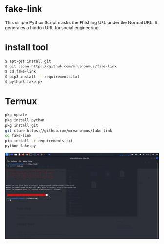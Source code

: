 # fake-link
This simple Python Script masks the Phishing URL under the Normal URL.
It generates a hidden URL for social engineering.

# install tool
```bash
$ apt-get install git
$ git clone https://github.com/mrvanonmus/fake-link
$ cd fake-link
$ pip3 install -r requirements.txt
$ python3 fake.py
```
# Termux
```bash
pkg update
pkg install python
pkg install git
git clone https://github.com/mrvanonmus/fake-link
cd fake-link
pip install -r requirements.txt
python fake.py
```
<img src="https://raw.githubusercontent.com/mrvanonmus/fake-link/main/src/Kazam_screenshot_00003.png"></img>

